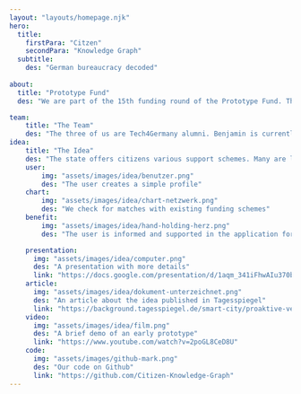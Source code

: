 ```yaml
---
layout: "layouts/homepage.njk"
hero:
  title:
    firstPara: "Citzen"
    secondPara: "Knowledge Graph"
  subtitle:
    des: "German bureaucracy decoded"
    
about:
  title: "Prototype Fund"
  des: "We are part of the 15th funding round of the Prototype Fund. The funding phase starts in March 2024 and lasts 6 months."

team:
    title: "The Team"
    des: "The three of us are Tech4Germany alumni. Benjamin is currently working as a software developer in the 'Neues Rechtsinformationssystem' project at DigitalService. Vanessa improves digital administrative services at ifok. Ben works as a data engineer at SoundCloud. Contact: citizenknowledgegraph@googlegroups.com"
idea:
    title: "The Idea"
    des: "The state offers citizens various support schemes. Many are little know or poorly documented. As a consequence applications are often not submitted at all or are submitted incorrectly. Benefits are lost. Revelate informs citizens about their rights and available support schemes and assists them in submitting applications correctly."
    user:
        img: "assets/images/idea/benutzer.png"
        des: "The user creates a simple profile"
    chart:
        img: "assets/images/idea/chart-netzwerk.png"
        des: "We check for matches with existing funding schemes"
    benefit:
        img: "assets/images/idea/hand-holding-herz.png"
        des: "The user is informed and supported in the application for relevant funding schemes"

    presentation:
      img: "assets/images/idea/computer.png"
      des: "A presentation with more details"
      link: "https://docs.google.com/presentation/d/1aqm_341iFhwAIu370b-LYOerN3eHKuOsyEtEuDHGWAU/edit#slide=id.p"
    article:
      img: "assets/images/idea/dokument-unterzeichnet.png"
      des: "An article about the idea published in Tagesspiegel"
      link: "https://background.tagesspiegel.de/smart-city/proaktive-verwaltung-als-selfmade-loesung"      
    video:
      img: "assets/images/idea/film.png"
      des: "A brief demo of an early prototype"
      link: "https://www.youtube.com/watch?v=2poGL8CeD8U"      
    code:
      img: "assets/images/github-mark.png"
      des: "Our code on Github"
      link: "https://github.com/Citizen-Knowledge-Graph"
---
```

